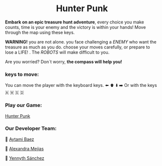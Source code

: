 
<div align="center">

<h1> Hunter Punk </h1>

</div>

**Embark on an epic treasure hunt adventure**, every choice you make counts, time is your enemy and the victory is within your hands! Move through the map using these keys. 

 **WARNING!** you are not alone. you face challenging a *ENEMY* who want the treasure as much as you do. choose your moves carefully, or prepare to lose a LIFE! . The *ROBOTS* will make difficult to you.

Are you worried? Don´t worry, **the compass will help you!**

### keys to move:
You can move the player with the keyboard keys.
⬅️ ⬆️ ⬇️ ➡️
Or with the keys
🇦 🇼 🇸 🇩



### Play our Game:
[Hunter Punk](https://aythamibr.github.io/Hunter-Punk/)

### Our Developer Team:

🧭 [Aytami Baez](https://github.com/AythamiBR) 

🧭 [Alexandra Mejias](https://github.com/AlexandraMH93)

🧭 [Yennyth Sánchez](https://github.com/Yennsanpro)










